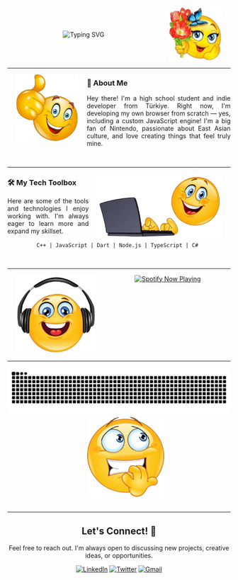 <div style="display: flex; align-items: center;">
  <div style="flex-grow: 1; text-align: center;">
    <img src="https://readme-typing-svg.herokuapp.com?font=Fira+Code&size=32&pause=1000&color=FFFFFF&center=true&vCenter=true&width=500&lines=Welcome!+I+am+Ata+Türkçü;Lead+of+the+Solar++Project" alt="Typing SVG" />
  </div>
  <div>
    <img src="https://raw.githubusercontent.com/ataturkcu/ataturkcu/refs/heads/main/assets/koreli.png" alt="Welcome Image" height="120px" hspace="20">
  </div>
</div>

<hr>

<img src="https://raw.githubusercontent.com/ataturkcu/ataturkcu/refs/heads/main/assets/seviyorum.png" alt="Your Name" height="150px" align="left" hspace="20">
<h3>👋 About Me</h3>
<p align="justify">Hey there! I'm a high school student and indie developer from Türkiye. Right now, I'm developing my own browser from scratch — yes, including a custom JavaScript engine! I'm a big fan of Nintendo, passionate about East Asian culture, and love creating things that feel truly mine.
</p>

<br clear="all">
<hr>

<img src="https://raw.githubusercontent.com/ataturkcu/ataturkcu/refs/heads/main/assets/ilovekoreangirls.png" alt="My Tech Setup" height="150px" align="right" hspace="20">
<h3>🛠️ My Tech Toolbox</h3>
<p align="justify">Here are some of the tools and technologies I enjoy working with. I'm always eager to learn more and expand my skillset.</p>
<p align="center">
  <code>C++ | JavaScript | Dart | Node.js | TypeScript | C# </code>
</p>

<br clear="all">
<hr>

<img src="https://raw.githubusercontent.com/ataturkcu/ataturkcu/refs/heads/main/assets/kizlari.png" alt="My Vibe" height="180px" align="left" hspace="20">
<div align="center">
  <a href="https://open.spotify.com/user/" target="_blank">
    <img src="https://spotify-github-profile.kittinanx.com/api/view?uid=31ji2idtouadzghic5i2radgi2fm&cover_image=true&theme=novatorem&show_offline=true&background_color=121212&interchange=true&bar_color=53b14f&bar_color_cover=false&width=500" alt="Spotify Now Playing" />
  </a>
</div>

<br clear="all">
<hr>

<div align="center">
  <img alt="github contribution grid snake animation" src="https://raw.githubusercontent.com/ataturkcu/ataturkcu/output/github-contribution-grid-snake.svg" width="600px">
  <img src="https://raw.githubusercontent.com/ataturkcu/ataturkcu/refs/heads/main/assets/cok.png" alt="Keep Coding" height="180px" style="margin-left: 30px;">
</div>

<br clear="all">
<hr>

<div align="center">
  <h2>Let's Connect! 🤝</h2>
  <p>Feel free to reach out. I'm always open to discussing new projects, creative ideas, or opportunities.</p>
  <a href="https://www.linkedin.com/in/" target="_blank"><img src="https://img.shields.io/badge/LinkedIn-0077B5?style=for-the-badge&logo=linkedin&logoColor=white" alt="LinkedIn"></a>
  <a href="https://twitter.com/" target="_blank"><img src="https://img.shields.io/badge/Twitter-1DA1F2?style=for-the-badge&logo=twitter&logoColor=white" alt="Twitter"></a>
  <a href="mailto:" target="_blank"><img src="https://img.shields.io/badge/Gmail-D14836?style=for-the-badge&logo=gmail&logoColor=white" alt="Gmail"></a>
</div>
